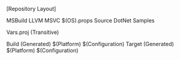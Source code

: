[Repository Layout]

MSBuild
	LLVM
	MSVC
	$(OS).props
Source
	DotNet
	Samples

Vars.proj (Transitive)

Build (Generated)
	$(Platform)
		$(Configuration)
Target (Generated)
	$(Platform)
	$(Configuration)